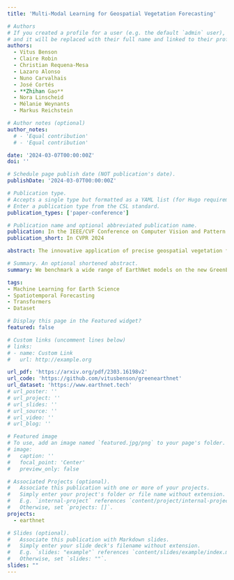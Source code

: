 ```yaml
---
title: 'Multi-Modal Learning for Geospatial Vegetation Forecasting'

# Authors
# If you created a profile for a user (e.g. the default `admin` user), write the username (folder name) here
# and it will be replaced with their full name and linked to their profile.
authors:
  - Vitus Benson
  - Claire Robin
  - Christian Requena-Mesa
  - Lazaro Alonso
  - Nuno Carvalhais
  - José Cortés
  - **Zhihan Gao**
  - Nora Linscheid
  - Mélanie Weynants
  - Markus Reichstein

# Author notes (optional)
author_notes:
  # - 'Equal contribution'
  # - 'Equal contribution'

date: '2024-03-07T00:00:00Z'
doi: ''

# Schedule page publish date (NOT publication's date).
publishDate: '2024-03-07T00:00:00Z'

# Publication type.
# Accepts a single type but formatted as a YAML list (for Hugo requirements).
# Enter a publication type from the CSL standard.
publication_types: ['paper-conference']

# Publication name and optional abbreviated publication name.
publication: In the IEEE/CVF Conference on Computer Vision and Pattern Recognition 2024 (CVPR 2024)
publication_short: In CVPR 2024

abstract: The innovative application of precise geospatial vegetation forecasting holds immense potential across diverse sectors, including agriculture, forestry, humanitarian aid, and carbon accounting. To leverage the vast availability of satellite imagery for this task, various works have applied deep neural networks for predicting multispectral images in photorealistic quality. However, the important area of vegetation dynamics has not been thoroughly explored. Our study breaks new ground by introducing GreenEarthNet, the first dataset specifically designed for high-resolution vegetation forecasting, and Contextformer, a novel deep learning approach for predicting vegetation greenness from Sentinel 2 satellite images with fine resolution across Europe. Our multi-modal transformer model Contextformer leverages spatial context through a vision backbone and predicts the temporal dynamics on local context patches incorporating meteorological time series in a parameterefficient manner. The GreenEarthNet dataset features a learned cloud mask and an appropriate evaluation scheme for vegetation modeling. It also maintains compatibility with the existing satellite imagery forecasting dataset EarthNet2021, enabling cross-dataset model comparisons. Our extensive qualitative and quantitative analyses reveal that our methods outperform a broad range of baseline stechniques. This includes surpassing previous state-of-theart models on EarthNet2021, as well as adapted models from time series forecasting and video prediction. To the best of our knowledge, this work presents the first models for continental-scale vegetation modeling at fine resolution able to capture anomalies beyond the seasonal cycle, thereby paving the way for predicting vegetation health and behaviour in response to climate variability and extremes. We provide open source code and pre-trained weights to reproduce our experimental results under https://github.com/vitusbenson/greenearthnet.

# Summary. An optional shortened abstract.
summary: We benchmark a wide range of EarthNet models on the new GreenEarthNet dataset, plus introducing a new transformer-based SOTA, Contextformer.

tags: 
- Machine Learning for Earth Science
- Spatiotemporal Forecasting
- Transformers
- Dataset

# Display this page in the Featured widget?
featured: false

# Custom links (uncomment lines below)
# links:
# - name: Custom Link
#   url: http://example.org

url_pdf: 'https://arxiv.org/pdf/2303.16198v2'
url_code: 'https://github.com/vitusbenson/greenearthnet'
url_dataset: 'https://www.earthnet.tech'
# url_poster: ''
# url_project: ''
# url_slides: ''
# url_source: ''
# url_video: ''
# url_blog: ''

# Featured image
# To use, add an image named `featured.jpg/png` to your page's folder.
# image:
#   caption: ''
#   focal_point: 'Center'
#   preview_only: false

# Associated Projects (optional).
#   Associate this publication with one or more of your projects.
#   Simply enter your project's folder or file name without extension.
#   E.g. `internal-project` references `content/project/internal-project/index.md`.
#   Otherwise, set `projects: []`.
projects:
  - earthnet

# Slides (optional).
#   Associate this publication with Markdown slides.
#   Simply enter your slide deck's filename without extension.
#   E.g. `slides: "example"` references `content/slides/example/index.md`.
#   Otherwise, set `slides: ""`.
slides: ""
---
```

